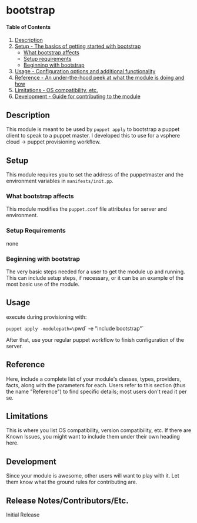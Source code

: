 # bootstrap

#### Table of Contents

1. [Description](#description)
1. [Setup - The basics of getting started with bootstrap](#setup)
    * [What bootstrap affects](#what-bootstrap-affects)
    * [Setup requirements](#setup-requirements)
    * [Beginning with bootstrap](#beginning-with-bootstrap)
1. [Usage - Configuration options and additional functionality](#usage)
1. [Reference - An under-the-hood peek at what the module is doing and how](#reference)
1. [Limitations - OS compatibility, etc.](#limitations)
1. [Development - Guide for contributing to the module](#development)

## Description

This module is meant to be used by `puppet apply` to bootstrap a puppet client to
speak to a puppet master. I developed this to use for a vsphere cloud -> puppet
provisioning workflow.

## Setup

This module requires you to set the address of the puppetmaster and the
environment variables in `manifests/init.pp`.

### What bootstrap affects 

This module modifies the `puppet.conf` file attributes for server and environment.

### Setup Requirements 

none

### Beginning with bootstrap

The very basic steps needed for a user to get the module up and running. This
can include setup steps, if necessary, or it can be an example of the most
basic use of the module.

## Usage

execute during provisioning with:

`puppet apply -modulepath=\`pwd\` -e "include bootstrap"`

After that, use your regular puppet workflow to finish configuration of the server.

## Reference

Here, include a complete list of your module's classes, types, providers,
facts, along with the parameters for each. Users refer to this section (thus
the name "Reference") to find specific details; most users don't read it per
se.

## Limitations

This is where you list OS compatibility, version compatibility, etc. If there
are Known Issues, you might want to include them under their own heading here.

## Development

Since your module is awesome, other users will want to play with it. Let them
know what the ground rules for contributing are.

## Release Notes/Contributors/Etc. 

Initial Release

